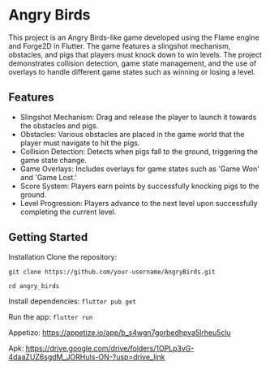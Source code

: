 # Angry Birds
This project is an Angry Birds-like game developed using the Flame engine and Forge2D in Flutter. 
The game features a slingshot mechanism, obstacles, and pigs that players must knock down to win levels. 
The project demonstrates collision detection, game state management, and the use of overlays to handle different game states such as winning or losing a level.

## Features
- Slingshot Mechanism: Drag and release the player to launch it towards the obstacles and pigs.
- Obstacles: Various obstacles are placed in the game world that the player must navigate to hit the pigs.
- Collision Detection: Detects when pigs fall to the ground, triggering the game state change.
- Game Overlays: Includes overlays for game states such as 'Game Won' and 'Game Lost.'
- Score System: Players earn points by successfully knocking pigs to the ground.
- Level Progression: Players advance to the next level upon successfully completing the current level.
  
## Getting Started

Installation
Clone the repository:

```git clone https://github.com/your-username/AngryBirds.git```

```cd angry_birds```

Install dependencies:
```flutter pub get```

Run the app:
```flutter run```

Appetizo: https://appetize.io/app/b_s4wgn7gorbedhpva5lrheu5clu

Apk: https://drive.google.com/drive/folders/1OPLp3vG-4daaZUZ6sgdM_JORHuIs-ON-?usp=drive_link
